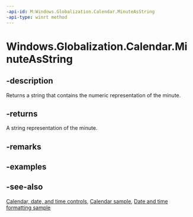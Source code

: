 ```yaml
---
-api-id: M:Windows.Globalization.Calendar.MinuteAsString
-api-type: winrt method
---
```


<!-- Method syntax
public string MinuteAsString()
-->

# Windows.Globalization.Calendar.MinuteAsString

## -description
Returns a string that contains the numeric representation of the minute.

## -returns
A string representation of the minute.

## -remarks

## -examples

## -see-also

[Calendar, date, and time controls](/windows/uwp/design/controls-and-patterns/date-and-time), [Calendar sample](https://github.com/Microsoft/Windows-universal-samples/tree/master/Samples/Calendar), [Date and time formatting sample](https://github.com/microsoft/Windows-universal-samples/tree/master/Samples/DateTimeFormatting)
